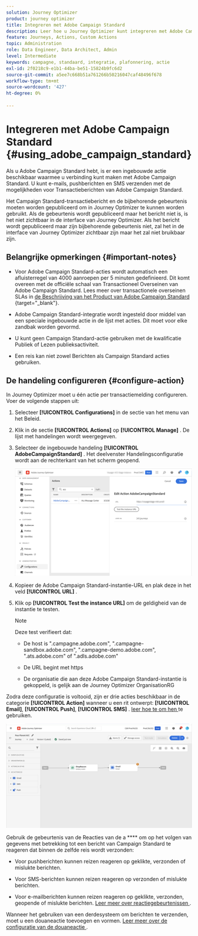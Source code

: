 ```yaml
---
solution: Journey Optimizer
product: journey optimizer
title: Integreren met Adobe Campaign Standard
description: Leer hoe u Journey Optimizer kunt integreren met Adobe Campaign Standard
feature: Journeys, Actions, Custom Actions
topic: Administration
role: Data Engineer, Data Architect, Admin
level: Intermediate
keywords: campagne, standaard, integratie, plafonnering, actie
exl-id: 2f0218c9-e1b1-44ba-be51-15824b9fc6d2
source-git-commit: a5ee7c668b51a761266b50216047caf48496f678
workflow-type: tm+mt
source-wordcount: '427'
ht-degree: 0%

---
```


# Integreren met Adobe Campaign Standard {#using_adobe_campaign_standard}

Als u Adobe Campaign Standard hebt, is er een ingebouwde actie beschikbaar waarmee u verbinding kunt maken met Adobe Campaign Standard. U kunt e-mails, pushberichten en SMS verzenden met de mogelijkheden voor Transactieberichten van Adobe Campaign Standard.

Het Campaign Standard-transactiebericht en de bijbehorende gebeurtenis moeten worden gepubliceerd om in Journey Optimizer te kunnen worden gebruikt. Als de gebeurtenis wordt gepubliceerd maar het bericht niet is, is het niet zichtbaar in de interface van Journey Optimizer. Als het bericht wordt gepubliceerd maar zijn bijbehorende gebeurtenis niet, zal het in de interface van Journey Optimizer zichtbaar zijn maar het zal niet bruikbaar zijn.

## Belangrijke opmerkingen {#important-notes}

* Voor Adobe Campaign Standard-acties wordt automatisch een afluisterregel van 4000 aanroepen per 5 minuten gedefinieerd. Dit komt overeen met de officiële schaal van Transactioneel Overseinen van Adobe Campaign Standard. Lees meer over transactionele overseinen SLAs in [ de Beschrijving van het Product van Adobe Campaign Standard ](https://helpx.adobe.com/nl/legal/product-descriptions/campaign-standard.html){target="_blank"}.

* Adobe Campaign Standard-integratie wordt ingesteld door middel van een speciale ingebouwde actie in de lijst met acties. Dit moet voor elke zandbak worden gevormd.

* U kunt geen Campaign Standard-actie gebruiken met de kwalificatie Publiek of Lezen publieksactiviteit.

* Een reis kan niet zowel Berichten als Campaign Standard acties gebruiken.

## De handeling configureren {#configure-action}

In Journey Optimizer moet u één actie per transactiemelding configureren. Voer de volgende stappen uit:

1. Selecteer **[!UICONTROL Configurations]** in de sectie van het menu van het Beleid.

1. Klik in de sectie **[!UICONTROL Actions]** op **[!UICONTROL Manage]** . De lijst met handelingen wordt weergegeven.

1. Selecteer de ingebouwde handeling **[!UICONTROL AdobeCampaignStandard]** . Het deelvenster Handelingsconfiguratie wordt aan de rechterkant van het scherm geopend.

   ![](assets/actioncampaign.png)

1. Kopieer de Adobe Campaign Standard-instantie-URL en plak deze in het veld **[!UICONTROL URL]** .

1. Klik op **[!UICONTROL Test the instance URL]** om de geldigheid van de instantie te testen.

   >[!NOTE]
   >
   >Deze test verifieert dat:
   >
   >* De host is &quot;.campagne.adobe.com&quot;, &quot;.campagne-sandbox.adobe.com&quot;, &quot;.campagne-demo.adobe.com&quot;, &quot;.ats.adobe.com&quot; of &quot;.adls.adobe.com&quot;
   >
   >* De URL begint met https
   >
   >* De organisatie die aan deze Adobe Campaign Standard-instantie is gekoppeld, is gelijk aan de Journey Optimizer OrganisationRG

Zodra deze configuratie is voltooid, zijn er drie acties beschikbaar in de categorie **[!UICONTROL Action]** wanneer u een rit ontwerpt: **[!UICONTROL Email]**, **[!UICONTROL Push]**, **[!UICONTROL SMS]** . [ leer hoe te om hen ](../building-journeys/using-adobe-campaign-standard.md) te gebruiken.

![](assets/journey58.png)

Gebruik de gebeurtenis van de Reacties van de a **** om op het volgen van gegevens met betrekking tot een bericht van Campaign Standard te reageren dat binnen de zelfde reis wordt verzonden:

* Voor pushberichten kunnen reizen reageren op geklikte, verzonden of mislukte berichten.

* Voor SMS-berichten kunnen reizen reageren op verzonden of mislukte berichten.

* Voor e-mailberichten kunnen reizen reageren op geklikte, verzonden, geopende of mislukte berichten. [ Leer meer over reactiegebeurtenissen ](../building-journeys/reaction-events.md).

Wanneer het gebruiken van een derdesysteem om berichten te verzenden, moet u een douaneactie toevoegen en vormen. [ Leer meer over de configuratie van de douaneactie ](../action/about-custom-action-configuration.md).